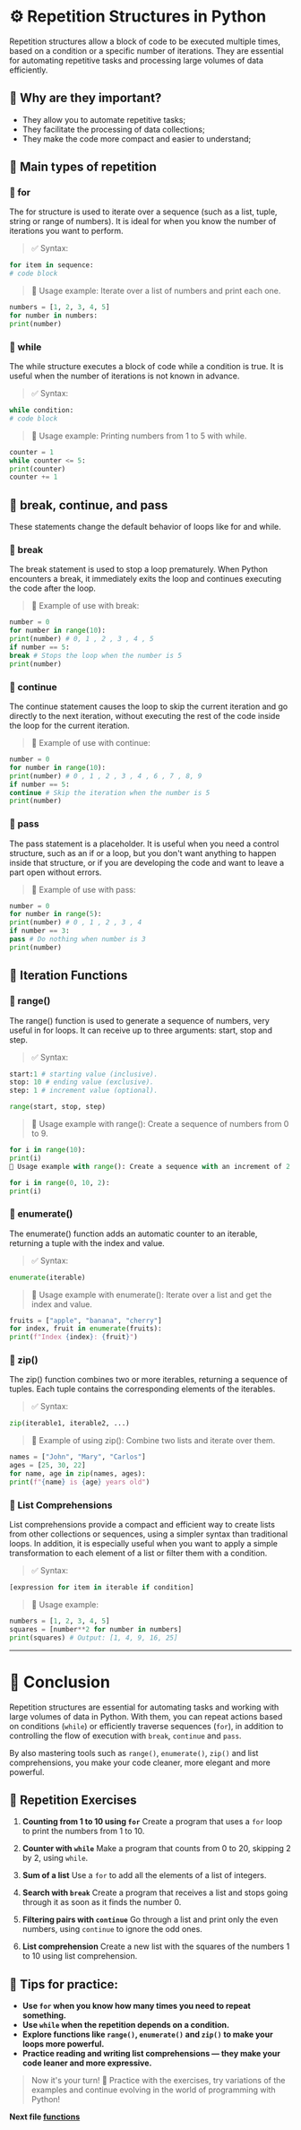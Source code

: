 # ⚙️ Repetition Structures in Python

Repetition structures allow a block of code to be executed multiple times, based on a condition or a specific number of iterations. They are essential for automating repetitive tasks and processing large volumes of data efficiently.

## 📌 Why are they important?

- They allow you to automate repetitive tasks;
- They facilitate the processing of data collections;
- They make the code more compact and easier to understand;

## 🔷 Main types of repetition

### 🔹 for

The for structure is used to iterate over a sequence (such as a list, tuple, string or range of numbers). It is ideal for when you know the number of iterations you want to perform.

> ✅ Syntax:

```python
for item in sequence:
# code block
```

> 📌 Usage example: Iterate over a list of numbers and print each one.

```python
numbers = [1, 2, 3, 4, 5]
for number in numbers:
print(number)
```

### 🔷 while

The while structure executes a block of code while a condition is true. It is useful when the number of iterations is not known in advance.

> ✅ Syntax:

```python
while condition:
# code block
```

> 📌 Usage example: Printing numbers from 1 to 5 with while.

```python
counter = 1
while counter <= 5:
print(counter)
counter += 1
```

## 🔹 break, continue, and pass

These statements change the default behavior of loops like for and while.

### 🔸 break

The break statement is used to stop a loop prematurely. When Python encounters a break, it immediately exits the loop and continues executing the code after the loop.

> 📌 Example of use with break:

```python
number = 0
for number in range(10):
print(number) # 0, 1 , 2 , 3 , 4 , 5
if number == 5:
break # Stops the loop when the number is 5
print(number)
```

### 🔸 continue

The continue statement causes the loop to skip the current iteration and go directly to the next iteration, without executing the rest of the code inside the loop for the current iteration.

> 📌 Example of use with continue:

```python
number = 0
for number in range(10):
print(number) # 0 , 1 , 2 , 3 , 4 , 6 , 7 , 8, 9
if number == 5:
continue # Skip the iteration when the number is 5
print(number)

```

### 🔸 pass

The pass statement is a placeholder. It is useful when you need a control structure, such as an if or a loop, but you don't want anything to happen inside that structure, or if you are developing the code and want to leave a part open without errors.

> 📌 Example of use with pass:

```python
number = 0
for number in range(5):
print(number) # 0 , 1 , 2 , 3 , 4
if number == 3:
pass # Do nothing when number is 3
print(number)
```

## 🔷 Iteration Functions

### 🔹 range()

The range() function is used to generate a sequence of numbers, very useful in for loops. It can receive up to three arguments: start, stop and step.

> ✅ Syntax:

```python
start:1 # starting value (inclusive).
stop: 10 # ending value (exclusive).
step: 1 # increment value (optional).

range(start, stop, step)
```

> 📌 Usage example with range(): Create a sequence of numbers from 0 to 9.

```python
for i in range(10):
print(i)
📌 Usage example with range(): Create a sequence with an increment of 2.
```

```python
for i in range(0, 10, 2):
print(i)
```

### 🔹 enumerate()

The enumerate() function adds an automatic counter to an iterable, returning a tuple with the index and value.

> ✅ Syntax:

```python
enumerate(iterable)
```

> 📌 Usage example with enumerate(): Iterate over a list and get the index and value.

```python
fruits = ["apple", "banana", "cherry"]
for index, fruit in enumerate(fruits):
print(f"Index {index}: {fruit}")
```

### 🔹 zip()

The zip() function combines two or more iterables, returning a sequence of tuples. Each tuple contains the corresponding elements of the iterables.

> ✅ Syntax:

```python
zip(iterable1, iterable2, ...)
```

> 📌 Example of using zip(): Combine two lists and iterate over them.

```python
names = ["John", "Mary", "Carlos"]
ages = [25, 30, 22]
for name, age in zip(names, ages):
print(f"{name} is {age} years old")
```

### 🔹 List Comprehensions

List comprehensions provide a compact and efficient way to create lists from other collections or sequences, using a simpler syntax than traditional loops. In addition, it is especially useful when you want to apply a simple transformation to each element of a list or filter them with a condition.

> ✅ Syntax:

```python
[expression for item in iterable if condition]
```

> 📌 Usage example:

```python
numbers = [1, 2, 3, 4, 5]
squares = [number**2 for number in numbers]
print(squares) # Output: [1, 4, 9, 16, 25]
```

---

# 🚀 Conclusion

Repetition structures are essential for automating tasks and working with large volumes of data in Python. With them, you can repeat actions based on conditions (`while`) or efficiently traverse sequences (`for`), in addition to controlling the flow of execution with `break`, `continue` and `pass`.

By also mastering tools such as `range()`, `enumerate()`, `zip()` and list comprehensions, you make your code cleaner, more elegant and more powerful.

## 📝 Repetition Exercises

1. **Counting from 1 to 10 using `for`**
Create a program that uses a `for` loop to print the numbers from 1 to 10.

2. **Counter with `while`**
Make a program that counts from 0 to 20, skipping 2 by 2, using `while`.

3. **Sum of a list**
Use a `for` to add all the elements of a list of integers.

4. **Search with `break`**
Create a program that receives a list and stops going through it as soon as it finds the number 0.

5. **Filtering pairs with `continue`**
Go through a list and print only the even numbers, using `continue` to ignore the odd ones.

6. **List comprehension**
Create a new list with the squares of the numbers 1 to 10 using list comprehension.

## 🔧 Tips for practice:

- **Use `for` when you know how many times you need to repeat something.**
- **Use `while` when the repetition depends on a condition.**
- **Explore functions like `range()`, `enumerate()` and `zip()` to make your loops more powerful.**
- **Practice reading and writing list comprehensions — they make your code leaner and more expressive.**

> Now it's your turn! 🐍 Practice with the exercises, try variations of the examples and continue evolving in the world of programming with Python!

**Next file [functions](./functions.md)**